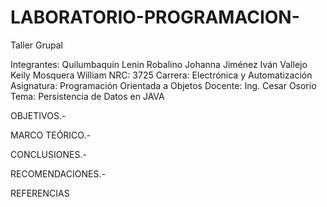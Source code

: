 # LABORATORIO-PROGRAMACION-

Taller Grupal 

Integrantes: Quilumbaquín Lenin
             Robalino Johanna
             Jiménez Iván
             Vallejo Keily
             Mosquera William 
NRC: 3725
Carrera: Electrónica y Automatización
Asignatura: Programación Orientada a Objetos 
Docente: Ing. Cesar Osorio
Tema: Persistencia de Datos en JAVA

OBJETIVOS.-

MARCO TEÓRICO.-

CONCLUSIONES.-

RECOMENDACIONES.-

REFERENCIAS

